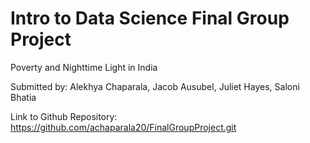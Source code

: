 # Intro to Data Science Final Group Project

Poverty and Nighttime Light in India

Submitted by: Alekhya Chaparala, Jacob Ausubel, Juliet Hayes, Saloni Bhatia

Link to Github Repository: 
https://github.com/achaparala20/FinalGroupProject.git


